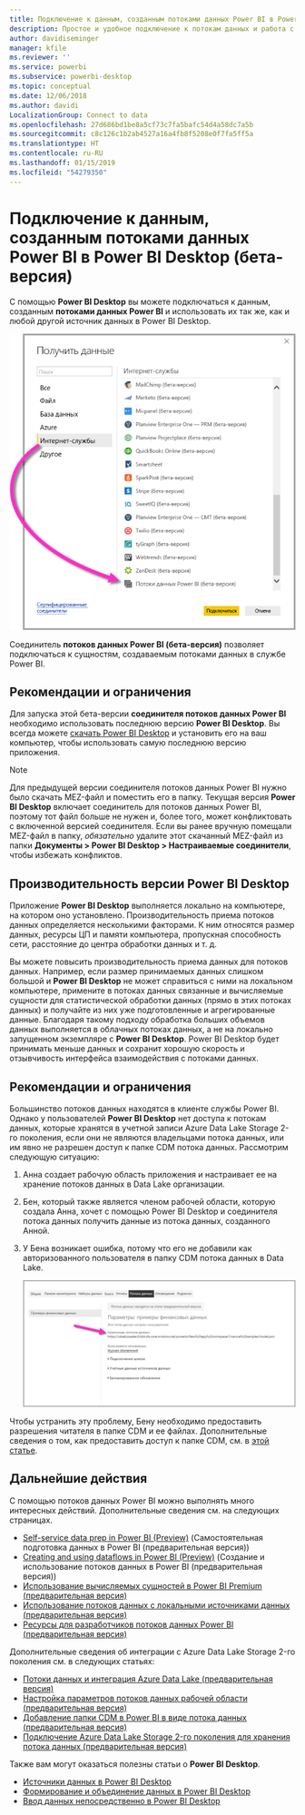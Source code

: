 ```yaml
---
title: Подключение к данным, созданным потоками данных Power BI в Power BI Desktop (бета-версия)
description: Простое и удобное подключение к потокам данных и работа с ними в Power BI Desktop
author: davidiseminger
manager: kfile
ms.reviewer: ''
ms.service: powerbi
ms.subservice: powerbi-desktop
ms.topic: conceptual
ms.date: 12/06/2018
ms.author: davidi
LocalizationGroup: Connect to data
ms.openlocfilehash: 27d686bd1be8a5cf73c7fa5bafc54d4a58dc7a5b
ms.sourcegitcommit: c8c126c1b2ab4527a16a4fb8f5208e0f7fa5ff5a
ms.translationtype: HT
ms.contentlocale: ru-RU
ms.lasthandoff: 01/15/2019
ms.locfileid: "54279350"
---
```

# <a name="connect-to-data-created-by-power-bi-dataflows-in-power-bi-desktop-beta"></a>Подключение к данным, созданным потоками данных Power BI в Power BI Desktop (бета-версия)
С помощью **Power BI Desktop** вы можете подключаться к данным, созданным **потоками данных Power BI** и использовать их так же, как и любой другой источник данных в Power BI Desktop.

![Подключение к потокам данных](media/desktop-connect-dataflows/connect-dataflows_01.png)

Соединитель **потоков данных Power BI (бета-версия)** позволяет подключаться к сущностям, создаваемым потоками данных в службе Power BI. 

## <a name="considerations-and-limitations"></a>Рекомендации и ограничения

Для запуска этой бета-версии **соединителя потоков данных Power BI** необходимо использовать последнюю версию **Power BI Desktop**. Вы всегда можете [скачать Power BI Desktop](desktop-get-the-desktop.md) и установить его на ваш компьютер, чтобы использовать самую последнюю версию приложения.  

> [!NOTE]
> Для предыдущей версии соединителя потоков данных Power BI нужно было скачать MEZ-файл и поместить его в папку. Текущая версия **Power BI Desktop** включает соединитель для потоков данных Power BI, поэтому тот файл больше не нужен и, более того, может конфликтовать с включенной версией соединителя. Если вы ранее вручную помещали MEZ-файл в папку, *обязательно* удалите этот скачанный MEZ-файл из папки **Документы > Power BI Desktop > Настраиваемые соединители**, чтобы избежать конфликтов. 

## <a name="desktop-performance"></a>Производительность версии Power BI Desktop
Приложение **Power BI Desktop** выполняется локально на компьютере, на котором оно установлено. Производительность приема потоков данных определяется несколькими факторами. К ним относятся размер данных, ресурсы ЦП и памяти компьютера, пропускная способность сети, расстояние до центра обработки данных и т. д.

Вы можете повысить производительность приема данных для потоков данных. Например, если размер принимаемых данных слишком большой и **Power BI Desktop** не может справиться с ними на локальном компьютере, примените в потоках данных связанные и вычисляемые сущности для статистической обработки данных (прямо в этих потоках данных) и получайте из них уже подготовленные и агрегированные данные. Благодаря такому подходу обработка больших объемов данных выполняется в облачных потоках данных, а не на локально запущенном экземпляре с **Power BI Desktop**. Power BI Desktop будет принимать меньше данных и сохранит хорошую скорость и отзывчивость интерфейса взаимодействия с потоками данных.

## <a name="considerations-and-limitations"></a>Рекомендации и ограничения

Большинство потоков данных находятся в клиенте службы Power BI. Однако у пользователей **Power BI Desktop** нет доступа к потокам данных, которые хранятся в учетной записи Azure Data Lake Storage 2-го поколения, если они не являются владельцами потока данных, или им явно не разрешен доступ к папке CDM потока данных. Рассмотрим следующую ситуацию:

1.  Анна создает рабочую область приложения и настраивает ее на хранение потоков данных в Data Lake организации.
2.  Бен, который также является членом рабочей области, которую создала Анна, хочет с помощью Power BI Desktop и соединителя потока данных получить данные из потока данных, созданного Анной.
3.  У Бена возникает ошибка, потому что его не добавили как авторизованного пользователя в папку CDM потока данных в Data Lake.

    ![При попытке использовать поток данных возникла ошибка](media/service-dataflows-configure-workspace-storage-settings/dataflow-storage-settings_08.jpg)

Чтобы устранить эту проблему, Бену необходимо предоставить разрешения читателя в папке CDM и ее файлах. Дополнительные сведения о том, как предоставить доступ к папке CDM, см. в [этой статье](https://go.microsoft.com/fwlink/?linkid=2029121).




## <a name="next-steps"></a>Дальнейшие действия
С помощью потоков данных Power BI можно выполнять много интересных действий. Дополнительные сведения см. на следующих страницах.

* [Self-service data prep in Power BI (Preview)](service-dataflows-overview.md) (Самостоятельная подготовка данных в Power BI (предварительная версия))
* [Creating and using dataflows in Power BI (Preview)](service-dataflows-create-use.md) (Создание и использование потоков данных в Power BI (предварительная версия))
* [Использование вычисляемых сущностей в Power BI Premium (предварительная версия)](service-dataflows-computed-entities-premium.md)
* [Использование потоков данных с локальными источниками данных (предварительная версия)](service-dataflows-on-premises-gateways.md)
* [Ресурсы для разработчиков потоков данных Power BI (предварительная версия)](service-dataflows-developer-resources.md)

Дополнительные сведения об интеграции с Azure Data Lake Storage 2-го поколения см. в следующих статьях:

* [Потоки данных и интеграция Azure Data Lake (предварительная версия)](service-dataflows-azure-data-lake-integration.md)
* [Настройка параметров потоков данных рабочей области (предварительная версия)](service-dataflows-configure-workspace-storage-settings.md)
* [Добавление папки CDM в Power BI в виде потока данных (предварительная версия)](service-dataflows-add-cdm-folder.md)
* [Подключение Azure Data Lake Storage 2-го поколения для хранения потока данных (предварительная версия)](service-dataflows-connect-azure-data-lake-storage-gen2.md)

Также вам могут оказаться полезны статьи о **Power BI Desktop**.

* [Источники данных в Power BI Desktop](desktop-data-sources.md)
* [Формирование и объединение данных в Power BI Desktop](desktop-shape-and-combine-data.md)
* [Ввод данных непосредственно в Power BI Desktop](desktop-enter-data-directly-into-desktop.md)   

